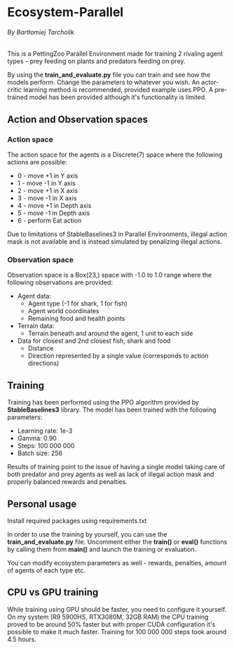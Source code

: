 # Ecosystem-Parallel

###### By Bartłomiej Tarcholik

This is a PettingZoo Parallel Environment made for training 2 rivaling agent types - prey feeding on plants and predators feeding on prey.

By using the **train_and_evaluate.py** file you can train and see how the models perform. Change the parameters to whatever you wish. An actor-critic learning method is recommended, provided example uses PPO.
A pre-trained model has been provided although it's functionality is limited.

## Action and Observation spaces

### Action space

The action space for the agents is a Discrete(7) space where the following actions are possible:

- 0 - move +1 in Y axis
- 1 - move -1 in Y axis
- 2 - move +1 in X axis
- 3 - move -1 in X axis
- 4 - move +1 in Depth axis
- 5 - move -1 in Depth axis
- 6 - perform Eat action

Due to limitations of StableBaselines3 in Parallel Environments, illegal action mask is not available and is instead simulated by penalizing illegal actions.

### Observation space

Observation space is a Box(23,) space with -1.0 to 1.0 range where the following observations are provided:

- Agent data:
  - Agent type (-1 for shark, 1 for fish)
  - Agent world coordinates
  - Remaining food and health points
- Terrain data:
  - Terrain beneath and around the agent, 1 unit to each side
- Data for closest and 2nd closest fish, shark and food
  - Distance
  - Direction represented by a single value (corresponds to action directions)

## Training

Training has been performed using the PPO algorithm provided by **StableBaselines3** library. The model has been trained with the following parameters:

- Learning rate: 1e-3
- Gamma: 0.90
- Steps: 100 000 000
- Batch size: 256

Results of training point to the issue of having a single model taking care of both predator and prey agents as well as lack of illegal action mask and properly balanced rewards and penalties.

## Personal usage

Install required packages using requirements.txt

In order to use the training by yourself, you can use the **train_and_evaluate.py** file. Uncomment either the **train()** or **eval()** functions by calling them from **main()** and launch the training or evaluation.

You can modify ecosystem parameters as well - rewards, penalties, amount of agents of each type etc.

## CPU vs GPU training

While training using GPU should be faster, you need to configure it yourself. On my system (R9 5900HS, RTX3080M, 32GB RAM) the CPU training proved to be around 50% faster but with proper CUDA configuration it's possible to make it much faster. Training for 100 000 000 steps took around 4.5 hours.
